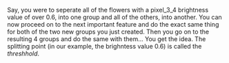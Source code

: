 Say, you were to seperate all of the flowers with a pixel_3_4 brightness value of over 0.6, into one group and all of the others, into another. You can now proceed on to the next important feature and do the exact same thing for both of the two new groups you just created. Then you go on to the resulting 4 groups and do the same with them...
You get the idea. The splitting point (in our example, the brighntess value 0.6) is called the *threshhold*.